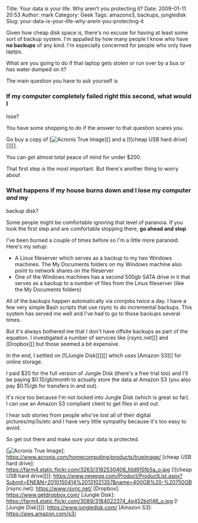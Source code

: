 Title: Your data is your life.  Why aren't you protecting it?
Date: 2009-01-11 20:53
Author: mark
Category: Geek
Tags: amazons3, backups, jungledisk
Slug: your-data-is-your-life-why-arent-you-protecting-it

Given how cheap disk space is, there's no excuse for having at least
some sort of backup system. I'm appalled by how many people I know who
have **no backups** of any kind. I'm especially concerned for people who
only have laptps.

What are you going to do if that laptop gets stolen or run over by a bus
or has water dumped on it?

The main question you have to ask yourself is

### If my computer completely failed right this second, what would I
lose?



You have some shopping to do if the answer to that question scares you.

Go buy a copy of [![Acronis True Image][]][] and a [![cheap USB hard
drive][]][].

You can get almost total peace of mind for under $200.

That first step is the most important. But there's another thing to
worry about

### What happens if my house burns down and I lose my computer *and* my
backup disk?



Some people might be comfortable ignoring that level of paranoia. If you
took the first step and are comfortable stopping there, **go ahead and
stop**

I've been burned a couple of times before so I'm a little more paranoid.
Here's my setup:

-   A Linux fileserver which serves as a backup to my two Windows
    machines. The My Documents folders on my Windows machine also point
    to network shares on the fileserver
-   One of the Windows machines has a second 500gb SATA drive in it that
    serves as a backup to a number of files from the Linux fileserver
    (like the My Documents folders)



All of the backups happen automatically via cronjobs twice a day. I have
a few very simple Bash scripts that use rsync to do incremental backups.
This system has served me well and I've had to go to those backups
several times.

But it's always bothered me that I don't have offsite backups as part of
the equation. I investigated a number of services like [rsync.net][] and
[Dropbox][] but those seemed a bit expensive.

In the end, I settled on [![Jungle Disk][]][] which uses [Amazon S3][]
for online storage.

I paid $20 for the full version of Jungle Disk (there's a free trial
too) and I'll be paying $0.15/gb/month to actually store the data at
Amazon S3 (you also pay $0.15/gb for transfers in and out).

It's nice too because I'm not locked into Jungle Disk (which is great so
far). I can use an Amazon S3 compliant client to get files in and out.

I hear sob stories from people who've lost all of their digital
pictures/mp3s/etc and I have very little sympathy because it's too easy
to avoid.

So get out there and make sure your data is protected.

  [Acronis True Image]: https://farm4.static.flickr.com/3505/3182530414_f031461a59_o.gif
  [![Acronis True Image][]]: https://www.acronis.com/homecomputing/products/trueimage/
  [cheap USB hard drive]: https://farm4.static.flickr.com/3263/3182530406_fdd915fb5a_o.jpg
  [![cheap USB hard drive][]]: https://www.newegg.com/Product/ProductList.aspx?Submit=ENE&N=2010150414%20131021357&name=400GB%20-%20750GB
  [rsync.net]: https://www.rsync.net/
  [Dropbox]: https://www.getdropbox.com/
  [Jungle Disk]: https://farm4.static.flickr.com/3089/3184022374_4e452bd146_o.jpg
  [![Jungle Disk][]]: https://www.jungledisk.com/
  [Amazon S3]: https://aws.amazon.com/s3/
